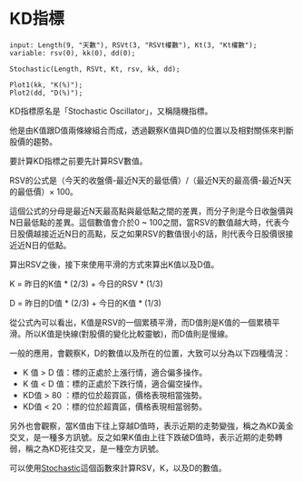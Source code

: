 # KD指標

```xx
input: Length(9, "天數"), RSVt(3, "RSVt權數"), Kt(3, "Kt權數");
variable: rsv(0), kk(0), dd(0);

Stochastic(Length, RSVt, Kt, rsv, kk, dd);

Plot1(kk, "K(%)");
Plot2(dd, "D(%)");
```

KD指標原名是「Stochastic Oscillator」，又稱隨機指標。

他是由K值跟D值兩條線組合而成，透過觀察K值與D值的位置以及相對關係來判斷股價的趨勢。

要計算KD指標之前要先計算RSV數值。

RSV的公式是（今天的收盤價-最近N天的最低價）/（最近N天的最高價-最近N天的最低價）× 100。

這個公式的分母是最近N天最高點與最低點之間的差異，而分子則是今日收盤價與N日最低點的差異。這個數值會介於0 ~ 100之間，當RSV的數值越大時，代表今日股價越接近近N日的高點，反之如果RSV的數值很小的話，則代表今日股價很接近近N日的低點。

算出RSV之後，接下來使用平滑的方式來算出K值以及D值。

K = 昨日的K值 * (2/3) + 今日的RSV * (1/3) 

D = 昨日的D值 * (2/3) + 今日的K值 * (1/3)

從公式內可以看出，K值是RSV的一個累積平滑，而D值則是K值的一個累積平滑。所以K值是快線(對股價的變化比較靈敏)，而D值則是慢線。

一般的應用，會觀察K，D的數值以及所在的位置，大致可以分為以下四種情況：

- K 值 > D 值：標的正處於上漲行情，適合偏多操作。
- K 值 < D 值：標的正處於下跌行情，適合偏空操作。
- KD值 > 80 ：標的位於超買區，價格表現相當強勢。
- KD值 < 20 ：標的位於超賣區，價格表現相當弱勢。

另外也會觀察，當K值由下往上穿越D值時，表示近期的走勢變強，稱之為KD黃金交叉，是一種多方訊號。反之如果K值由上往下跌破D值時，表示近期的走勢轉弱，稱之為KD死往交叉，是一種空方訊號。

可以使用[Stochastic](TODO)這個函數來計算RSV，K，以及D的數值。



	
	
		